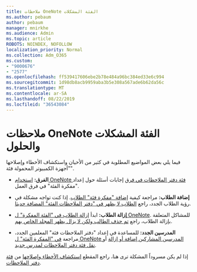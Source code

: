 ```yaml
---
title: ملاحظات OneNote الفئة المشكلات
ms.author: pebaum
author: pebaum
manager: mnirkhe
ms.audience: Admin
ms.topic: article
ROBOTS: NOINDEX, NOFOLLOW
localization_priority: Normal
ms.collection: Adm_O365
ms.custom:
- "9000676"
- "2577"
ms.openlocfilehash: ff539417606ebe2b78e484a96bc384ed33e6c994
ms.sourcegitcommit: 1d98db8acb9959aba3b5e308a567ade6b62da56c
ms.translationtype: MT
ms.contentlocale: ar-SA
ms.lasthandoff: 08/22/2019
ms.locfileid: "36543084"
---
```

# <a name="onenote-class-notebook-issues-and-resolutions"></a>ملاحظات OneNote الفئة المشكلات والحلول

فيما يلي بعض المواضيع المطلوبة في كثير من الأحيان واستكشاف الأخطاء وإصلاحها "أجهزة الكمبيوتر المحمولة فئة".

- **الفرق:** [استخدام OneNote فئة دفتر الملاحظات في فرق](https://support.office.com/article/bd77f11f-27cd-4d41-bfbd-2b11799f1440) إجابات أسئلة حول إعداد "مفكرة الفئة" في فرق العمل.

- **إضافة الطلاب:** مراجعة كيفية [إضافة "مفكرة فئة" الطلاب](https://support.office.com/article/149882af-506a-4689-9fee-39309b97aae8). إذا كنت تواجه مشكلة في رؤية الطلاب الجدد، راجع [الطلاب لا يظهر في "دفتر الملاحظات الفئة" المضافة حديثا](https://support.office.com/article/4da02c45-b435-4af1-921b-51b8ee40e1c9).

- **إزالة الطلاب:** ابدأ [إزالة الطلاب في "الفئة المفكرة" ل OneNote](https://support.office.com/article/86dcf019-408f-4de8-8055-eb61f1578c3c). للمشاكل المتعلقة بإزالة الطلاب، راجع [تم حذف الطالب ولكن لا يزال يظهر المجلد الخاص بهم](https://support.office.com/article/0ed81eaa-c14a-436f-bb6f-ce95f130cc71).

- **المدرسين الجدد:** للمساعدة في إعداد "دفتر الملاحظات فئة" المعلمين الجدد، مراجعة [في "المفكرة الفئة" ل OneNote المدرسين المشاركين إضافة أو إزالة](https://support.office.com/article/fdcb870b-49a7-4a14-9ea6-d817f88026f8) أو [نقل فئة دفتر الملاحظات لمدرس جديد](https://support.office.com/article/84ef5d4a-0eec-4d5b-bc22-1317bc3b9027).

إذا لم يكن مسروداً المشكلة ترى هنا، راجع المقطع [استكشاف الأخطاء وإصلاحها](https://support.office.com/article/class-notebook-ee70aff9-52e8-449f-be6a-7cbc1d65eaea#ID0EAABAAA=Manage&ID0EABAAA=Troubleshoot) من [فئة دفتر الملاحظات](https://support.office.com/article/class-notebook-ee70aff9-52e8-449f-be6a-7cbc1d65eaea). 


